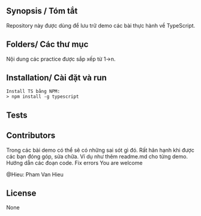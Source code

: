 ## Synopsis / Tóm tắt

 Repository này được dùng để lưu trữ demo các bài thực hành về TypeScript.	
 
## Folders/ Các thư mục

 Nội dung các practice được sắp xếp từ 1->n.

## Installation/ Cài đặt và run
	Install TS bằng NPM:
	> npm install -g typescript
	
 
## Tests

 

## Contributors

 Trong các bài demo có thể sẽ có những sai sót gì đó. Rất hân hạnh khi được các bạn đóng góp, sửa chữa.
 Ví dụ như thêm readme.md cho từng demo. Hướng dẫn các đoạn code. Fix errors
 You are welcome
 
 @Hieu: Pham Van Hieu

## License

 None
